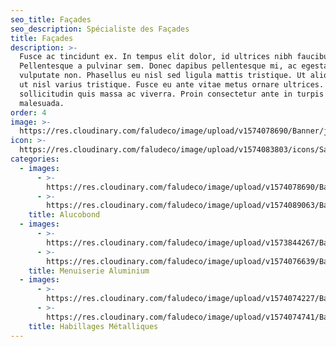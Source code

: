 ```yaml
---
seo_title: Façades
seo_description: Spécialiste des Façades
title: Façades
description: >-
  Fusce ac tincidunt ex. In tempus elit dolor, id ultrices nibh faucibus quis.
  Pellentesque a pulvinar sem. Donec dapibus pellentesque mi, ac egestas nisi
  vulputate non. Phasellus eu nisl sed ligula mattis tristique. Ut aliquet justo
  ut nisl varius tristique. Fusce eu ante vitae metus ornare ultrices. Quisque
  sollicitudin quis massa ac viverra. Proin consectetur ante in turpis porttitor
  malesuada.
order: 4
image: >-
  https://res.cloudinary.com/faludeco/image/upload/v1574078690/Banner/jeep_dljvky.jpg
icon: >-
  https://res.cloudinary.com/faludeco/image/upload/v1574083803/icons/Sans_titre-2_copie_o095ex.jpg
categories:
  - images:
      - >-
        https://res.cloudinary.com/faludeco/image/upload/v1574078690/Banner/jeep_dljvky.jpg
      - >-
        https://res.cloudinary.com/faludeco/image/upload/v1574089063/Banner/Jeep1_pqssvm.jpg
    title: Alucobond
  - images:
      - >-
        https://res.cloudinary.com/faludeco/image/upload/v1573844267/Banner/WhatsApp_Image_2019-06-10_at_18.00.00_1_yxy5kn.jpg
      - >-
        https://res.cloudinary.com/faludeco/image/upload/v1574076639/Banner/Umnia-Bank-78_h4sklj.jpg
    title: Menuiserie Aluminium
  - images:
      - >-
        https://res.cloudinary.com/faludeco/image/upload/v1574074227/Banner/FAUCHON1_dynroa.jpg
      - >-
        https://res.cloudinary.com/faludeco/image/upload/v1574074741/Banner/Escalier_PR_Media_wickqb.jpg
    title: Habillages Métalliques
---
```


